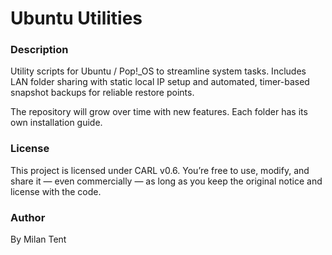 # Ubuntu Utilities

### Description

Utility scripts for Ubuntu / Pop!_OS to streamline system tasks. Includes LAN folder sharing with static local IP setup and automated, timer-based snapshot backups for reliable restore points.

The repository will grow over time with new features. Each folder has its own installation guide.

### License

This project is licensed under CARL v0.6. You’re free to use, modify, and share it — even commercially — as long as you keep the original notice and license with the code.

### Author
By Milan Tent
